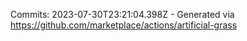 Commits: 2023-07-30T23:21:04.398Z - Generated via https://github.com/marketplace/actions/artificial-grass
<br>
